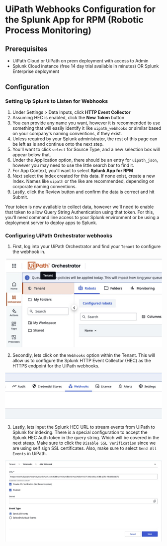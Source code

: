 # UiPath Webhooks Configuration for the Splunk App for RPM (Robotic Process Monitoring)

## Prerequisites

- UiPath Cloud or UiPath on prem deployment with access to Admin
- Splunk Cloud instance (free 14 day trial available in minutes) OR Splunk Enterprise deployment

## Configuration

### Setting Up Splunk to Listen for Webhooks
1. Under Settings > Data Inputs, click **HTTP Event Collector**
1. Assuming HEC is enabled, click the **New Token** button
1. You can provide any name you want, however it is recommended to use something that will easily identify it like `uipath_webhooks` or similar based on your company's naming conventions, if they exist.
1. Unless required by your Splunk administrator, the rest of this page can be left as is and continue onto the next step.
1. You'll want to click `select` for Source Type, and a new selection box will appear below that.
1. Under the Application option, there should be an entry for `uipath_json`, however you may need to use the little search bar to find it.
1. For App Context, you'll want to select **Splunk App for RPM**</li>
1. Next select the index created for this data. If none exist, create a new Index. Names like `uipath` or the like are recommended, depending on corporate naming conventions.
1. Lastly, click the Review button and confirm the data is correct and hit Submit.

Your token is now available to collect data, however we'll need to enable that token to allow Query String Authentication using that token. For this, you'll need command line access to your Splunk environment or be using a deployment server to deploy apps to Splunk.

### Configuring UiPath Orchestrator webhooks

1. First, log into your UiPath Orchestrator and find your `Tenant` to configure the webhook in.

![UiPath Tenant](./images/webhook_images/uipath_tenant_1.jpg)

2. Secondly, lets click on the `Webhooks` option within the Tenant.  This will allow us to configure the Splunk HTTP Event Collector (HEC) as the HTTPS endpoint for the UiPath webhooks.

![UiPath Webhooks](./images/webhook_images/uipath_webhooks_2.jpg)

3. Lastly, lets input the Splunk HEC URL to stream events from UiPath to Splunk for indexing.  There is a special configuration to accept the Splunk HEC Auth token in the query string.  Which will be covered in the next steap.  Make sure to click the `Disable SSL Verification` since we are using self sign SSL certificates.  Also, make sure to select `Send All Events` in UiPath.

![UiPath Webhooks](./images/webhook_images/uipath_webhook_hec.jpg)